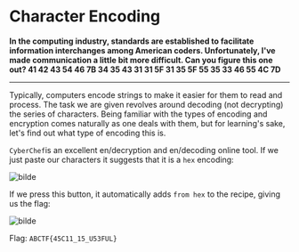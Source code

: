 # Character Encoding

**In the computing industry, standards are established to facilitate information interchanges among American coders. Unfortunately, I've made communication a little bit more difficult. Can you figure this one out? 41 42 43 54 46 7B 34 35 43 31 31 5F 31 35 5F 55 35 33 46 55 4C 7D**

---

Typically, computers encode strings to make it easier for them to read and process. The task we are given revolves around decoding (not decrypting) the series of characters. Being familiar with the types of encoding and encryption comes naturally as one deals with them, but for learning's sake, let's find out what type of encoding this is.

`CyberChef`is an excellent en/decryption and en/decoding online tool. If we just paste our characters it suggests that it is a `hex` encoding:

![bilde](https://user-images.githubusercontent.com/70077872/216276325-da6b9721-5a97-47ee-9a94-187d67df418e.png)

If we press this button, it automatically adds `from hex` to the recipe, giving us the flag:


![bilde](https://user-images.githubusercontent.com/70077872/216276413-40cce9c3-fb09-40d6-b860-bc13b7583f40.png)

Flag: `ABCTF{45C11_15_U53FUL}`
